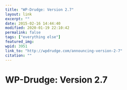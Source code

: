 ```yaml
---
title: "WP-Drudge: Version 2.7"
layout: link
excerpt: ""
date: 2015-02-16 14:44:40
modified: 2020-01-19 22:10:42
permalink: false
tags: ["everything else"]
featured_img: 
wpid: 3951
link_to: "http://wpdrudge.com/announcing-version-2-7"
citation: ""
---
```


# WP-Drudge: Version 2.7

